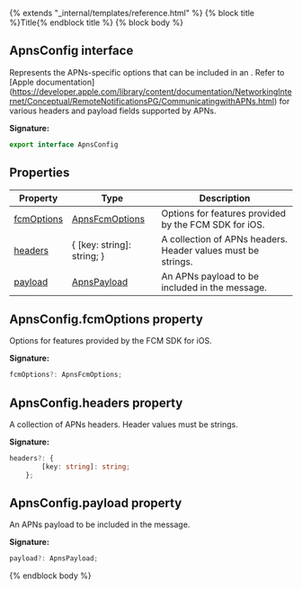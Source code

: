 {% extends "_internal/templates/reference.html" %}
{% block title %}Title{% endblock title %}
{% block body %}

## ApnsConfig interface

Represents the APNs-specific options that can be included in an . Refer to \[Apple documentation\](https://developer.apple.com/library/content/documentation/NetworkingInternet/Conceptual/RemoteNotificationsPG/CommunicatingwithAPNs.html) for various headers and payload fields supported by APNs.

<b>Signature:</b>

```typescript
export interface ApnsConfig 
```

## Properties

|  Property | Type | Description |
|  --- | --- | --- |
|  [fcmOptions](./firebase-admin_messaging.apnsconfig.md#apnsconfigfcmoptions_property) | [ApnsFcmOptions](./firebase-admin_.apnsfcmoptions.md#apnsfcmoptions_interface) | Options for features provided by the FCM SDK for iOS. |
|  [headers](./firebase-admin_messaging.apnsconfig.md#apnsconfigheaders_property) | { \[key: string\]: string; } | A collection of APNs headers. Header values must be strings. |
|  [payload](./firebase-admin_messaging.apnsconfig.md#apnsconfigpayload_property) | [ApnsPayload](./firebase-admin_.apnspayload.md#apnspayload_interface) | An APNs payload to be included in the message. |

## ApnsConfig.fcmOptions property

Options for features provided by the FCM SDK for iOS.

<b>Signature:</b>

```typescript
fcmOptions?: ApnsFcmOptions;
```

## ApnsConfig.headers property

A collection of APNs headers. Header values must be strings.

<b>Signature:</b>

```typescript
headers?: {
        [key: string]: string;
    };
```

## ApnsConfig.payload property

An APNs payload to be included in the message.

<b>Signature:</b>

```typescript
payload?: ApnsPayload;
```
{% endblock body %}
